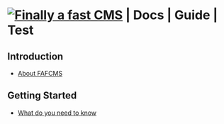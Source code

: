 [![Finally a fast CMS](https://www.finally-a-fast.com/logos/logo-cms-readme.jpg)](https://www.finally-a-fast.com/) | Docs | Guide | Test
============================

Introduction
------------

* [About FAFCMS](a.md)


Getting Started
---------------

* [What do you need to know](b.md)
